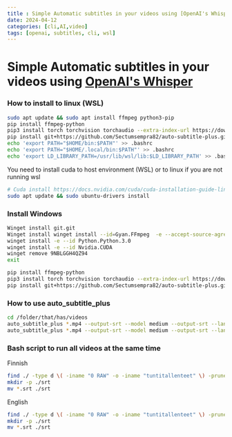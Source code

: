 ```yaml
---
title : Simple Automatic subtitles in your videos using [OpenAI's Whisper](https://openai.com/blog/whisper)
date: 2024-04-12
categories: [cli,AI,video]
tags: [openai, subtitles, cli, wsl]
---
```


# Simple Automatic subtitles in your videos using [OpenAI's Whisper](https://openai.com/blog/whisper)


### How to install to linux (WSL)
```bash
sudo apt update && sudo apt install ffmpeg python3-pip 
pip install ffmpeg-python
pip3 install torch torchvision torchaudio --extra-index-url https://download.pytorch.org/whl/cu116
pip install git+https://github.com/Sectumsempra82/auto-subtitle-plus.git
echo 'export PATH="$HOME/bin:$PATH"' >> .bashrc
echo 'export PATH="$HOME/.local/bin:$PATH"' >> .bashrc
echo 'export LD_LIBRARY_PATH=/usr/lib/wsl/lib:$LD_LIBRARY_PATH' >> .bashrc
```
You need to install cuda to host environment (WSL) or to linux if you are not running wsl
```bash
# Cuda install https://docs.nvidia.com/cuda/cuda-installation-guide-linux/ 
sudo apt update && sudo ubuntu-drivers install 
```


### Install Windows
```bash
Winget install git.git
Winget install winget install --id=Gyan.FFmpeg  -e --accept-source-agreements
winget install -e --id Python.Python.3.0
winget install -e --id Nvidia.CUDA
winget remove 9NBLGGH4QZ94
exit
```
```bash
pip install ffmpeg-python
pip3 install torch torchvision torchaudio --extra-index-url https://download.pytorch.org/whl/cu116
pip install git+https://github.com/Sectumsempra82/auto-subtitle-plus.git
```

### How to use auto_subtitle_plus
```bash
cd /folder/that/has/videos
auto_subtitle_plus *.mp4 --output-srt --model medium --output-srt --language Finnish
auto_subtitle_plus *.mp4 --output-srt --model medium --output-srt --language English
```
### Bash script to run all videos at the same time 

Finnish
```bash
find ./ -type d \( -iname "0 RAW" -o -iname "tuntitallenteet" \) -prune -o -type f \( -iname "*.mkv" -o -iname "*.mp4" \) -exec sh -c 'for file; do if [ -f "$(basename "${file%.*}.srt")" ] || [ -f "./srt/$(basename "${file%.*}.srt")" ]; then echo "The file already exists $file"; else auto_subtitle_plus --output-srt --model medium --language Finnish "$file"; fi; done' _ {} \+
mkdir -p ./srt
mv *.srt ./srt
```

English

```bash
find ./ -type d \( -iname "0 RAW" -o -iname "tuntitallenteet" \) -prune -o -type f \( -iname "*.mkv" -o -iname "*.mp4" \) -exec sh -c 'for file; do if [ -f "$(basename "${file%.*}.srt")" ] || [ -f "./srt/$(basename "${file%.*}.srt")" ]; then echo "The file already exists $file"; else auto_subtitle_plus --output-srt --model medium --language English "$file"; fi; done' _ {} \+
mkdir -p ./srt
mv *.srt ./srt
```
